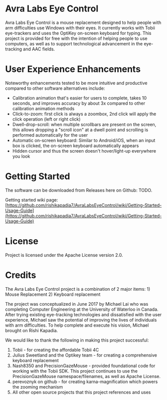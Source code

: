 # Avra Labs Eye Control

Avra Labs Eye Control is a mouse replacement designed to help people with arm difficulties use Windows with their eyes. It currently works with Tobii eye-trackers and uses the OptiKey on-screen keyboard for typing. This project is provided for free with the intention of helping people to use computers, as well as to support technological advancement in the eye-tracking and AAC fields.  

# User Experience Enhancements
Noteworthy enhancements tested to be more intuitive and productive compared to other software alternatives include:
* Calibration animation that's easier for users to complete, takes 10 seconds, and improves accuracy by about 3x compared to other calibration animation methods
* Click-to-zoom: first click is always a zoombox, 2nd click will apply the click operation (left or right click)
* Dwell-drop-scroll: when multiple scrollbars are present on the screen, this allows dropping a "scroll icon" at a dwell point and scrolling is performed automatically for the user
* Automatic on-screen keyboard: Similar to Android/iOS, when an input box is clicked, the on-screen keyboard automatically appears
* Hidden cursor and thus the screen doesn't hover/light-up everywhere you look

# Getting Started
The software can be downloaded from Releases here on Github: TODO.

Getting started wiki page: [https://github.com/rishikapadia7/AvraLabsEyeControl/wiki/Getting-Started-Usage-Guide](https://github.com/rishikapadia7/AvraLabsEyeControl/wiki/Getting-Started-Usage-Guide)

# License
Project is licensed under the Apache License version 2.0.

# Credits
The Avra Labs Eye Control project is a combination of 2 major items: 1) Mouse Replacement 2) Keyboard replacement

The project was conceptualized in June 2017 by Michael Lai who was completing Computer Engineering at the University of Waterloo in Canada. After trying existing eye-tracking technologies and dissatisfied with the user experience, Michael saw the potential of improving the lives of individuals with arm difficulties. To help complete and execute his vision, Michael brought on Rishi Kapadia.

We would like to thank the following in making this project successful:
1. Tobii - for creating the affordable Tobii 4C
2. Julius Sweetland and the Optikey team - for creating a comprehensive keyboard replacement
3. Nash8350 and PrecisionGazeMouse - provided foundational code for working with the Tobii SDK. This project continues to use the PrecisionGazeMouse namespace/filenames, as well as Apache License.
4. perevoznyk on github - for creating karna-magnification which powers the zooming mechanism
5. All other open source projects that this project references and uses